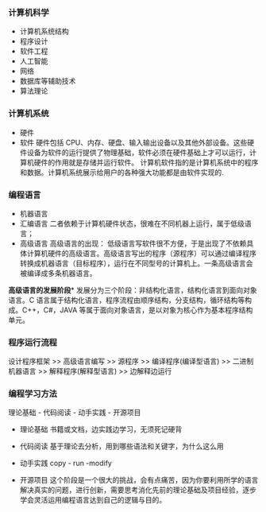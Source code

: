 ### 计算机科学
- 计算机系统结构
- 程序设计
- 软件工程
- 人工智能
- 网络
- 数据库等辅助技术
- 算法理论

### 计算机系统
- 硬件
- 软件
硬件包括 CPU、内存、硬盘、输入输出设备以及其他外部设备。这些硬件设备为软件的运行提供了物理基础，软件必须在硬件基础上才可以运行，计算机硬件的作用就是存储并运行软件。
计算机软件指的是计算机系统中的程序和数据。计算机系统展示给用户的各种强大功能都是由软件实现的.

### 编程语言
- 机器语言
- 汇编语言
二者依赖于计算机硬件状态，很难在不同机器上运行，属于低级语言；
- 高级语言
高级语言的出现： 低级语言写软件很不方便，于是出现了不依赖具体计算机硬件的高级语言。高级语言写出的程序（源程序）可以通过编译程序转换成机器语言（目标程序），运行在不同型号的计算机上。一条高级语言会被编译成多条机器语言。

**高级语言的发展阶段***
发展分为三个阶段：非结构化语言，结构化语言到面向对象语言。C 语言属于结构化语言，程序流程由顺序结构，分支结构，循环结构等构成。C++，C#，JAVA 等属于面向对象语言，是以对象为核心作为基本程序结构单元。

### 程序运行流程

设计程序框架 >> 高级语言编写 >> 源程序 >> 编译程序(编译型语言) >> 二进制机器语言
                                       >> 解释程序(解释型语言) >> 边解释边运行

### 编程学习方法

理论基础 - 代码阅读 - 动手实践 - 开源项目

- 理论基础
书籍或文档，边实践边学习，无须死记硬背

- 代码阅读
基于理论去分析，用到哪些语法和关键字，为什么这么用

- 动手实践
copy - run -modify

- 开源项目
这个阶段是一个很大的挑战，会有点痛苦，因为你要利用所学的语言解决真实的问题，进行创新，需要思考消化先前的理论基础及项目经验，逐步学会灵活运用编程语言达到自己的逻辑与目的。
